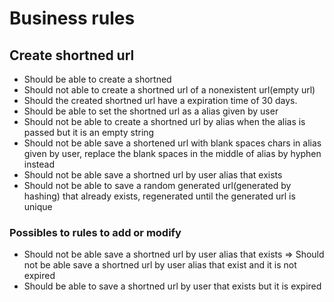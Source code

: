 # Business rules

## Create shortned url
* Should be able to create a shortned
* Should not able to create a shortned url of a nonexistent url(empty url)
* Should the created shortned url have a expiration time of 30 days.
* Should be able to set the shortned url as a alias given by user
* Should not be able to create a shortned url by alias when the alias is passed but it is an empty string
* Should not be able save a shortened url with blank spaces chars in alias given by user, replace the blank spaces in the middle of alias by hyphen instead
* Should not be able save a shortned url by user alias that exists
* Should not be able to save a random generated url(generated by hashing) that already exists, regenerated until the generated url is unique

### Possibles to rules to add or modify
* Should not be able save a shortned url by user alias that exists => Should not be able save a shortned url by user alias that exist and it is not expired
* Should be able to save a shortned url by user that exists but it is expired